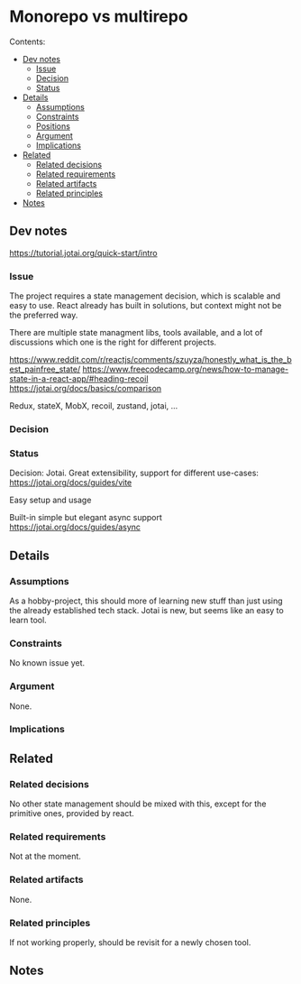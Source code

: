 # Monorepo vs multirepo

Contents:

- [Dev notes](#dev-notes)
  - [Issue](#issue)
  - [Decision](#decision)
  - [Status](#status)
- [Details](#details)
  - [Assumptions](#assumptions)
  - [Constraints](#constraints)
  - [Positions](#positions)
  - [Argument](#argument)
  - [Implications](#implications)
- [Related](#related)
  - [Related decisions](#related-decisions)
  - [Related requirements](#related-requirements)
  - [Related artifacts](#related-artifacts)
  - [Related principles](#related-principles)
- [Notes](#notes)

## Dev notes

https://tutorial.jotai.org/quick-start/intro

### Issue

The project requires a state management decision, which is scalable and easy to use.
React already has built in solutions, but context might not be the preferred way.

There are multiple state managment libs, tools available, and a lot of discussions which one is the right for different projects.

https://www.reddit.com/r/reactjs/comments/szuyza/honestly_what_is_the_best_painfree_state/
https://www.freecodecamp.org/news/how-to-manage-state-in-a-react-app/#heading-recoil
https://jotai.org/docs/basics/comparison

Redux, stateX, MobX, recoil, zustand, jotai, ...

### Decision

### Status

Decision: Jotai.
Great extensibility, support for different use-cases:
https://jotai.org/docs/guides/vite

Easy setup and usage

Built-in simple but elegant async support
https://jotai.org/docs/guides/async

## Details

### Assumptions

As a hobby-project, this should more of learning new stuff than just using the already established tech stack. Jotai is new, but seems like an easy to learn tool.

### Constraints

No known issue yet.

### Argument

None.

### Implications

## Related

### Related decisions

No other state management should be mixed with this, except for the primitive ones, provided by react.

### Related requirements

Not at the moment.

### Related artifacts

None.

### Related principles

If not working properly, should be revisit for a newly chosen tool.

## Notes
